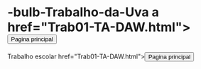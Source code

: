 # -bulb-Trabalho-da-Uva a href="Trab01-TA-DAW.html"><button>Pagina principal</button></a>
Trabalho escolar
 <a> href="Trab01-TA-DAW.html"><button>Pagina principal</button></a>
